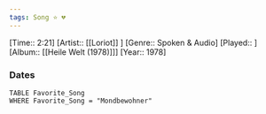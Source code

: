 ```yaml
---
tags: Song ⭐ 💔
---
```

[Time:: 2:21]
[Artist:: [[Loriot]] ]
[Genre:: Spoken & Audio]
[Played:: ]
[Album:: [[Heile Welt (1978)]]]
[Year:: 1978]
### Dates
````dataview
TABLE Favorite_Song
WHERE Favorite_Song = "Mondbewohner"
````